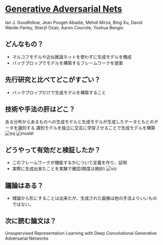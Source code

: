 # [Generative Adversarial Nets](https://papers.nips.cc/paper/5423-generative-adversarial-nets.pdf)
Ian J. Goodfellow, Jean Pouget-Abadie, Mehdi Mirza, Bing Xu, David Warde-Farley, Sherjil Ozair, Aaron Courvile, Yoshua Bengio

## どんなもの？
* マルコフモデルや近似推論ネットを使わずに生成モデルを構成
* バックプロップでモデルを構築するフレームワークを提案

## 先行研究と比べてどこがすごい？
* バックプロップだけで生成モデルを構築すること

## 技術や手法の肝はどこ？
ある分布からあるものへの生成モデルと生成モデルが生成したデータともとのデータを識別する
識別モデルを独立に交互に学習させることで生成モデルを構築
![eq](https://github.com/Swall0w/thesis/blob/master/img/6.1.png)
![model](https://github.com/Swall0w/thesis/blob/master/img/6.2.png)


## どうやって有効だと検証したか？
* このフレームワークが機能するかについて定義を作り、証明
* 実際に生成出来たことを実験で確認(精度は微妙)
![viz](https://github.com/Swall0w/thesis/blob/master/img/6.3.png)

## 議論はある？
* 理論から形にすることは出来たが、生成された画像は他の手法よりいいものではない。

## 次に読む論文は？
Unsupervised Representation Learning with Deep Convolutional Generative Adversarial Networks
